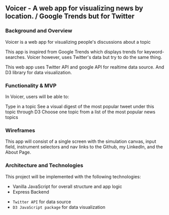 ## Voicer - A web app for visualizing news by location. / Google Trends but for Twitter

### Background and Overview

Voicer is a web app for visualizing people's discussions about a topic

This app is inspired from Google Trends which displays trends for keyword-searches. Voicer however, uses Twitter's data but try to do the same thing.

This web app uses Twitter API and google API for realtime data source. And D3 library for data visualization.


### Functionality & MVP  

In Voicer, users will be able to:

Type in a topic
See a visual digest of the most popular tweet under this topic through D3
Choose one topic from a list of the most popular news topics

### Wireframes

This app will consist of a single screen with the simulation canvas, input field, instrument selectors and nav links to the Github, my LinkedIn, and the About Page.  

### Architecture and Technologies

This project will be implemented with the following technologies:

- Vanilla JavaScript for overall structure and app logic
- Express Backend
<!-- - `HTML5 Canvas` for DOM manipulation and rendering, -->
- `Twitter API` for data source
- `D3 JavaScript package` for data visualization

